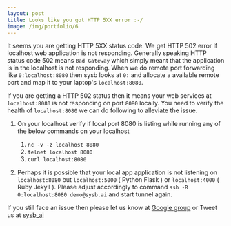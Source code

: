 ```yaml
---
layout: post
title: Looks like you got HTTP 5XX error :-/
image: /img/portfolio/6
---
```


It seems you are getting HTTP 5XX status code. We get HTTP 502 error if localhost web application is not responding. Generally speaking HTTP status code 502 means `Bad Gateway` which simply meant that the application is in the localhost is not responding. When we do remote port forwarding like `0:localhost:8080` then sysb looks at `0:` and allocate a available remote port and map it to your laptop's `localhost:8080`.

If you are getting a HTTP 502 status then it means your web services at `localhost:8080` is not responding on port `8080` locally. You need to verify the health of `localhost:8080` we can do following to alleviate the issue.

1. On your localhost verify if local port 8080 is listing while running any of the below commands on your localhost
    1. `nc -v -z localhost 8080`
    1. `telnet localhost 8080`
    1. `curl localhost:8080`

1. Perhaps it is possible that your local app application is not listening on `localhost:8080` but `localhost:5000` ( Python Flask ) or `localhost:4000` ( Ruby Jekyll ). Please adjust accordingly to command `ssh -R 0:localhost:8080 demo@sysb.ai` and start tunnel again.

If you still face an issue then please let us know at [Google group](https://groups.google.com/forum/#!forum/sysb_ai) or Tweet us at [sysb_ai](https://twitter.com/sysb_ai)

<!-- ## It seems you are getting HTTP 5XX status code

|| HTTP Status code || Error ||
| 500 | Internal Server Error |
| 501 | Not Implemented |
| 502 | Bad Gateway |
| 503 | Service Unavailable |
| 504 | Gateway Timeout |
| 505 | HTTP Version Not Supported |
| 506 | Variant Also Negotiates |
| 507 | Insufficient Storage |
| 508 | Loop Detected |
| 510 | Not Extended |
| 511 | Network Authentication Required | -->
